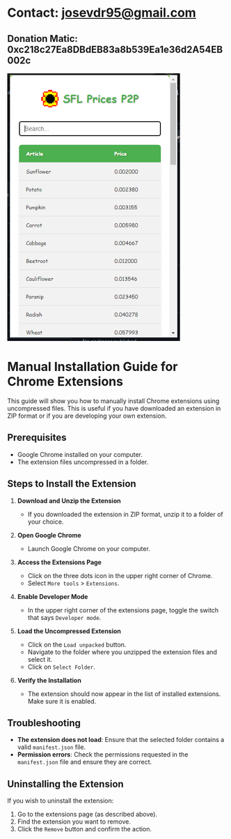 # Contact: josevdr95@gmail.com

## Donation Matic: 0xc218c27Ea8DBdEB83a8b539Ea1e36d2A54EB002c 



![SFL Prices P2P](images/app.png)

# Manual Installation Guide for Chrome Extensions

This guide will show you how to manually install Chrome extensions using uncompressed files. This is useful if you have downloaded an extension in ZIP format or if you are developing your own extension.

## Prerequisites

- Google Chrome installed on your computer.
- The extension files uncompressed in a folder.

## Steps to Install the Extension

1. **Download and Unzip the Extension**
   - If you downloaded the extension in ZIP format, unzip it to a folder of your choice.

2. **Open Google Chrome**
   - Launch Google Chrome on your computer.

3. **Access the Extensions Page**
   - Click on the three dots icon in the upper right corner of Chrome.
   - Select `More tools` > `Extensions`.

4. **Enable Developer Mode**
   - In the upper right corner of the extensions page, toggle the switch that says `Developer mode`.

5. **Load the Uncompressed Extension**
   - Click on the `Load unpacked` button.
   - Navigate to the folder where you unzipped the extension files and select it.
   - Click on `Select Folder`.

6. **Verify the Installation**
   - The extension should now appear in the list of installed extensions. Make sure it is enabled.

## Troubleshooting

- **The extension does not load**: Ensure that the selected folder contains a valid `manifest.json` file.
- **Permission errors**: Check the permissions requested in the `manifest.json` file and ensure they are correct.

## Uninstalling the Extension

If you wish to uninstall the extension:

1. Go to the extensions page (as described above).
2. Find the extension you want to remove.
3. Click the `Remove` button and confirm the action.